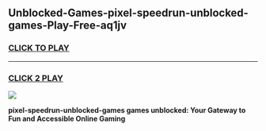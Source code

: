 
## Unblocked-Games-pixel-speedrun-unblocked-games-Play-Free-aq1jv
<h3>
<a href="https://premium76.site?title=pixel-speedrun-unblocked-games&ref=10A">CLICK TO PLAY</a></h3>
<hr>

<h3>
<a href="https://premium76.site?title=pixel-speedrun-unblocked-games&ref=10A">CLICK 2 PLAY</a>
  
</h3>

<a href="https://premium76.site?title=pixel-speedrun-unblocked-games&ref=10A"><img src="https://clearcache.store/games.png"></a>


**pixel-speedrun-unblocked-games games unblocked: Your Gateway to Fun and Accessible Online Gaming**
